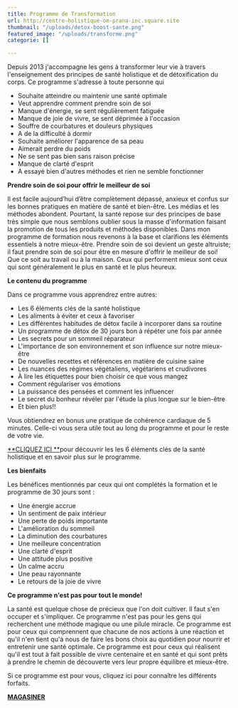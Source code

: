 ```yaml
---
title: Programme de Transformation
url: http://centre-holistique-om-prana-inc.square.site
thumbnail: "/uploads/detox-boost-sante.png"
featured_image: "/uploads/transforme.png"
categorie: []

---
```

Depuis 2013 j'accompagne les gens à transformer leur vie à travers l'enseignement des principes de santé holistique et de détoxification du corps. Ce programme s'adresse à toute personne qui 

* Souhaite atteindre ou maintenir une santé optimale
* Veut apprendre comment prendre soin de soi
* Manque d'énergie, se sent régulièrement fatiguée
* Manque de joie de vivre, se sent déprimée à l'occasion
* Souffre de courbatures et douleurs physiques
* A de la difficulté à dormir
* Souhaite améliorer l'apparence de sa peau 
* Aimerait perdre du poids 
* Ne se sent pas bien sans raison précise
* Manque de clarté d'esprit
* A essayé bien d'autres méthodes et rien ne semble fonctionner

**Prendre soin de soi pour offrir le meilleur de soi**

Il est facile aujourd’hui d’être complètement dépassé, anxieux et confus sur les bonnes pratiques en matière de santé et bien-être. Les médias et les méthodes abondent. Pourtant, la santé repose sur des principes de base très simple que nous semblons oublier sous la masse d'information faisant la promotion de tous les produits et méthodes disponibles. Dans mon programme de formation nous revenons à la base et clarifions les éléments essentiels à notre mieux-être. Prendre soin de soi devient un geste altruiste; il faut prendre soin de soi pour être en mesure d'offrir le meilleur de soi! Que ce soit au travail ou à la maison. Ceux qui performent mieux sont ceux qui sont généralement le plus en santé et le plus heureux. 

**Le contenu du programme**

Dans ce programme vous apprendrez entre autres:

* Les 6 éléments clés de la santé holistique
* Les aliments à éviter et ceux à favoriser
* Les différentes habitudes de détox facile à incorporer dans sa routine
* Un programme de détox de 30 jours bon à répéter une fois par année
* Les secrets pour un sommeil réparateur
* L'importance de son environnement et son influence sur notre mieux-être
* De nouvelles recettes et références en matière de cuisine saine
* Les nuances des régimes végétaliens, végétariens et crudivores
* À lire les étiquettes pour bien choisir ce que vous mangez
* Comment régulariser vos émotions
* La puissance des pensées et comment les influencer
* Le secret du bonheur révéler par l'étude la plus longue sur le bien-être
* Et bien plus!!

Vous obtiendrez en bonus une pratique de cohérence cardiaque de 5 minutes. Celle-ci vous sera utile tout au long du programme et pour le reste de votre vie.

[**CLIQUEZ ICI **](https://cours.nancybilodeau.com/detoxtransformation)pour découvrir les les 6 éléments clés de la santé holistique et en savoir plus sur le programme. 

**Les bienfaits**

Les bénéfices mentionnés par ceux qui ont complétés la formation et le programme de 30 jours sont :

* Une énergie accrue
* Un sentiment de paix intérieur 
* Une perte de poids importante
* L'amélioration du sommeil
* La diminution des courbatures
* Une meilleure concentration
* Une clarté d'esprit
* Une attitude plus positive
* Un calme accru
* Une peau rayonnante
* Le retours de la joie de vivre

**Ce programme n'est pas pour tout le monde!**

La santé est quelque chose de précieux que l'on doit cultiver. Il faut s'en occuper et s'impliquer. Ce programme n'est pas pour les gens qui recherchent une méthode magique ou une pilule miracle. Ce programme est pour ceux qui comprennent que chacune de nos actions à une réaction et qu'il n'en tient qu'à nous de faire les bons choix au quotidien pour nourrir et entretenir une santé optimale. Ce programme est pour ceux qui réalisent qu'il est tout à fait possible de vivre centenaire et en santé et qui sont prêts à prendre le chemin de découverte vers leur propre équilibre et mieux-être.

Si ce programme est pour vous, cliquez ici pour connaître les différents forfaits.

[**MAGASINER**](http://centre-holistique-om-prana-inc.square.site)